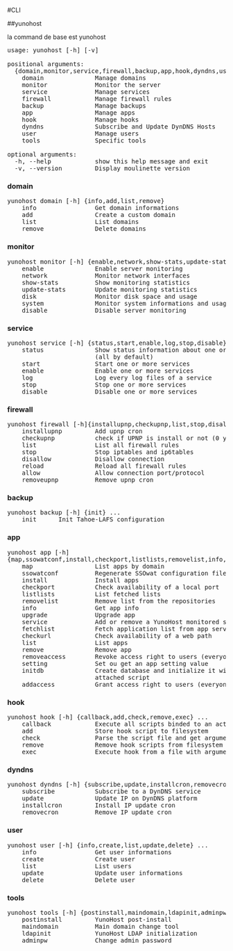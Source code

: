 #CLI



##yunohost

la command de base est yunohost
<pre>
usage: yunohost [-h] [-v]                

positional arguments:
  {domain,monitor,service,firewall,backup,app,hook,dyndns,user,tools}
    domain              Manage domains
    monitor             Monitor the server
    service             Manage services
    firewall            Manage firewall rules
    backup              Manage backups
    app                 Manage apps
    hook                Manage hooks
    dyndns              Subscribe and Update DynDNS Hosts
    user                Manage users
    tools               Specific tools

optional arguments:
  -h, --help            show this help message and exit
  -v, --version         Display moulinette version
</pre>

### domain
<pre>
yunohost domain [-h] {info,add,list,remove}
    info                Get domain informations
    add                 Create a custom domain
    list                List domains
    remove              Delete domains
</pre>

### monitor
<pre>
yunohost monitor [-h] {enable,network,show-stats,update-stats,disk,system,disable}
    enable              Enable server monitoring
    network             Monitor network interfaces
    show-stats          Show monitoring statistics
    update-stats        Update monitoring statistics
    disk                Monitor disk space and usage
    system              Monitor system informations and usage
    disable             Disable server monitoring
</pre>

### service
<pre>
yunohost service [-h] {status,start,enable,log,stop,disable}
    status              Show status information about one or more services
                        (all by default)
    start               Start one or more services
    enable              Enable one or more services
    log                 Log every log files of a service
    stop                Stop one or more services
    disable             Disable one or more services
</pre>

### firewall
<pre>
yunohost firewall [-h]{installupnp,checkupnp,list,stop,disallow,reload,allow,removeupnp}
    installupnp         Add upnp cron
    checkupnp           check if UPNP is install or not (0 yes 1 no)
    list                List all firewall rules
    stop                Stop iptables and ip6tables
    disallow            Disallow connection
    reload              Reload all firewall rules
    allow               Allow connection port/protocol
    removeupnp          Remove upnp cron
</pre>

### backup
<pre>
yunohost backup [-h] {init} ...
    init      Init Tahoe-LAFS configuration
</pre>

### app
<pre>
yunohost app [-h]
{map,ssowatconf,install,checkport,listlists,removelist,info,upgrade,service,fetchlist,checkurl,list,remove,removeaccess,setting,initdb,addaccess}
    map                 List apps by domain
    ssowatconf          Regenerate SSOwat configuration file
    install             Install apps
    checkport           Check availability of a local port
    listlists           List fetched lists
    removelist          Remove list from the repositories
    info                Get app info
    upgrade             Upgrade app
    service             Add or remove a YunoHost monitored service
    fetchlist           Fetch application list from app server
    checkurl            Check availability of a web path
    list                List apps
    remove              Remove app
    removeaccess        Revoke access right to users (everyone by default)
    setting             Set ou get an app setting value
    initdb              Create database and initialize it with optionnal
                        attached script
    addaccess           Grant access right to users (everyone by default)
</pre>

### hook
<pre>
yunohost hook [-h] {callback,add,check,remove,exec} ...
    callback            Execute all scripts binded to an action
    add                 Store hook script to filesystem
    check               Parse the script file and get arguments
    remove              Remove hook scripts from filesystem
    exec                Execute hook from a file with arguments
</pre>

### dyndns
<pre>
yunohost dyndns [-h] {subscribe,update,installcron,removecron} ...
    subscribe           Subscribe to a DynDNS service
    update              Update IP on DynDNS platform
    installcron         Install IP update cron
    removecron          Remove IP update cron
</pre>

### user
<pre>
yunohost user [-h] {info,create,list,update,delete} ...
    info                Get user informations
    create              Create user
    list                List users
    update              Update user informations
    delete              Delete user
</pre>

### tools
<pre>
yunohost tools [-h] {postinstall,maindomain,ldapinit,adminpw} ...
    postinstall         YunoHost post-install
    maindomain          Main domain change tool
    ldapinit            YunoHost LDAP initialization
    adminpw             Change admin password
</pre>